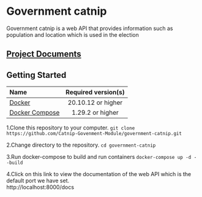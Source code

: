 # Government catnip
Government catnip is a web API that provides information such as population and  location which is used in the election

## [Project Documents](https://catnip-govenment-module.github.io/government-catnip/#/)
## Getting Started
| Name      | Required version(s) |
| :---      |    :----:   |
| [Docker](https://docs.docker.com/get-docker/)    | 20.10.12 or higher      |
| [Docker Compose](https://docs.docker.com/compose/install/#install-compose)| 1.29.2 or higher |

1.Clone this repository to your computer.
```git clone https://github.com/Catnip-Govenment-Module/government-catnip.git```

2.Change directory to the repository.
```cd government-catnip```

3.Run docker-compose to build and run containers
```docker-compose up -d --build```

4.Click on this link to view the documentation of the web API which is the default port we have set.  
  http://localhost:8000/docs
